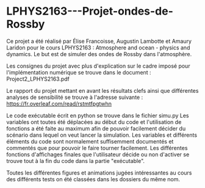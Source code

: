 # LPHYS2163---Projet-ondes-de-Rossby

Ce projet a été réalisé par Élise Francoisse, Augustin Lambotte et Amaury Laridon pour le cours LPHYS2163 : Atmosphere and ocean - physics and dynamics.
Le but est de simuler des ondes de Rossby dans l'atmosphère.

Les consignes du projet avec plus d'explication sur le cadre imposé pour l'implémentation numérique se trouve dans le document : Project2_LPHYS2163.pdf

Le rapport du projet mettant en avant les résultats clefs ainsi que différentes analyses de sensibilité se trouve à l'adresse suivante : https://fr.overleaf.com/read/rstmtfpgtwhn

Le code exécutable écrit en python se trouve dans le fichier simu.py
Les variables ont toutes été déplacées au début du code et l'utilisation de fonctions a été faite au maximum afin de pouvoir facilement décider du scénario dans lequel on veut lancer la simulation. Les variables et différents éléments du code sont normalement suffisemment documentés et commentés que pour pouvoir le faire tourner facilement. Les différentes fonctions d'affichages finales que l'utilisateur décide ou non d'activer se trouve tout à la fin du code dans la partie "exécutable".  

Toutes les différentes figures et animations jugées intéressantes au cours des différents tests on été classées dans les dossiers du même nom.
